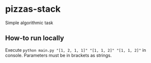 # pizzas-stack
Simple algorithmic task

## How-to run locally

Execute `python main.py "[1, 2, 1, 1]" "[1, 1, 2]" "[1, 1, 2]"` in console. Parameters must be in brackets as strings.